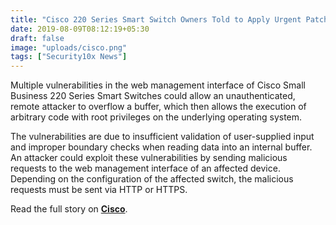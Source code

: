 ```yaml
---
title: "Cisco 220 Series Smart Switch Owners Told to Apply Urgent Patch"
date: 2019-08-09T08:12:19+05:30
draft: false
image: "uploads/cisco.png"
tags: ["Security10x News"]
---
```


Multiple vulnerabilities in the web management interface of Cisco Small Business 220 Series Smart Switches could allow an unauthenticated, remote attacker to overflow a buffer, which then allows the execution of arbitrary code with root privileges on the underlying operating system.

The vulnerabilities are due to insufficient validation of user-supplied input and improper boundary checks when reading data into an internal buffer. An attacker could exploit these vulnerabilities by sending malicious requests to the web management interface of an affected device. Depending on the configuration of the affected switch, the malicious requests must be sent via HTTP or HTTPS.

Read the full story on **[Cisco](https://tools.cisco.com/security/center/content/CiscoSecurityAdvisory/cisco-sa-20190806-sb220-rce)**.